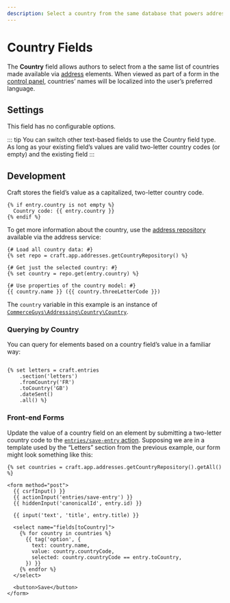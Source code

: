 ```yaml
---
description: Select a country from the same database that powers address elements.
---
```


# Country Fields

The **Country** field <Since ver="4.6.0" feature="The Country field" /> allows authors to select from a the same list of countries made available via [address](addresses.md) elements. When viewed as part of a form in the [control panel](control-panel.md), countries’ names will be localized into the user’s preferred language.

## Settings

This field has no configurable options.

::: tip
You can switch other text-based fields to use the Country field type. As long as your existing field’s values are valid two-letter country codes (or empty) and the existing field
:::

## Development

Craft stores the field’s value as a capitalized, two-letter country code.

```twig
{% if entry.country is not empty %}
  Country code: {{ entry.country }}
{% endif %}
```

To get more information about the country, use the [address repository](addresses.md#address-repository) available via the address service:

```twig
{# Load all country data: #}
{% set repo = craft.app.addresses.getCountryRepository() %}

{# Get just the selected country: #}
{% set country = repo.get(entry.country) %}

{# Use properties of the country model: #}
{{ country.name }} ({{ country.threeLetterCode }})
```

The `country` variable in this example is an instance of  [`CommerceGuys\Addressing\Country\Country`](repo:commerceguys/addressing/blob/master/src/Country/Country.php).

### Querying by Country

You can query for elements based on a country field’s value in a familiar way:

```twig

{% set letters = craft.entries
    .section('letters')
    .fromCountry('FR')
    .toCountry('GB')
    .dateSent()
    .all() %}
```

### Front-end Forms

Update the value of a country field on an element by submitting a two-letter country code to the [`entries/save-entry` action](../controller-actions.md#post-entries-save-entry). Supposing we are in a template used by the “Letters” section from the previous example, our form might look something like this:

```twig
{% set countries = craft.app.addresses.getCountryRepository().getAll() %}

<form method="post">
  {{ csrfInput() }}
  {{ actionInput('entries/save-entry') }}
  {{ hiddenInput('canonicalId', entry.id) }}

  {{ input('text', 'title', entry.title) }}

  <select name="fields[toCountry]">
    {% for country in countries %}
      {{ tag('option', {
        text: country.name,
        value: country.countryCode,
        selected: country.countryCode == entry.toCountry,
      }) }}
    {% endfor %}
  </select>

  <button>Save</button>
</form>
```

<See path="../controller-actions.md" description="Read more about using forms to submit data to Craft controllers." />
